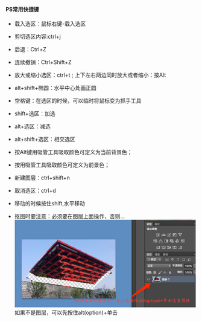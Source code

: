 #### PS常用快捷键
* 载入选区：鼠标右键-载入选区
* 剪切选区内容:ctrl+j
* 后退：Ctrl+Z
* 连续撤销：Ctrl+Shift+Z
* 放大或缩小选区：ctrl+t ;   上下左右两边同时放大或者缩小：按Alt
* alt+shift+椭圆：水平中心处画正圆
* 空格键：在选区的时候，可以临时将鼠标变为抓手工具
* shift+选区：加选
* alt+选区：减选
* alt+shift+选区：相交选区
* 按Alt键用吸管工具吸取颜色可定义为当前背景色；
* 按用吸管工具吸取颜色可定义为前景色；
* 新建图层：ctrl+shift+n
* 取消选区：ctrl+d
* 移动的时候按住shift,水平移动


* 抠图时要注意：必须要在图层上面操作，否则...
![](img/036.png) 如果不是图层，可以先按住alt(option)+单击
